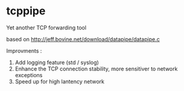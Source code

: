 tcppipe
=======

Yet another TCP forwarding tool

based on http://jeff.bovine.net/download/datapipe/datapipe.c

Improvments :
1. Add logging feature (std / syslog)
2. Enhance the TCP connection stability, more sensitiver to network exceptions
3. Speed up for high lantency network















